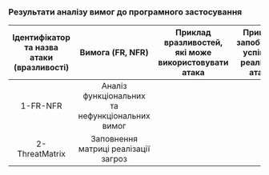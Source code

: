 ### Результати аналізу вимог до програмного застосування
|Ідентифікатор та назва атаки (вразливості) | Вимога (FR, NFR) | Приклад вразливостей, які може використовувати атака | Приклад запобігання успішної реалізації атаки |
|:-----------------------------------------:|:----------------:|:----------------------------------------------------:|:---------------------------------------------:|
|      1-FR-NFR                             | Аналіз функціональних та нефункціональних вимог |
|   2-ThreatMatrix                          | Заповнення матриці реалізації загроз            |
